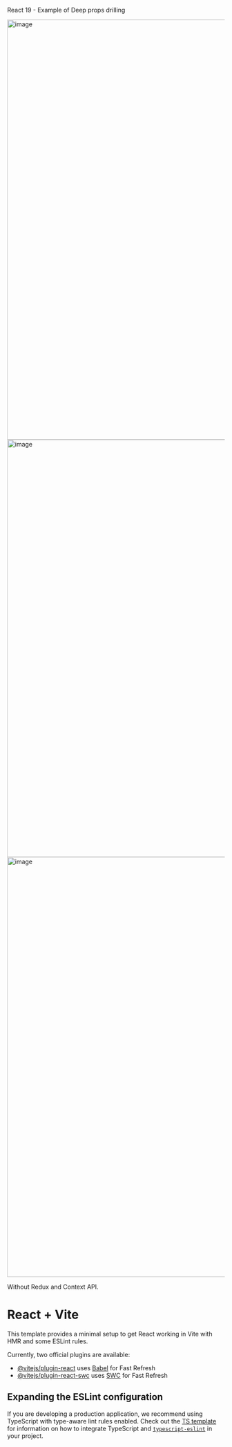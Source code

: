React 19 - Example of Deep props drilling 

<img width="1912" height="972" alt="image" src="https://github.com/user-attachments/assets/4111ee07-88b3-42b6-be39-bfdb0a62367b" />

<img width="1917" height="966" alt="image" src="https://github.com/user-attachments/assets/0dc81c4f-00ed-45dd-a207-55f287e75d53" />

<img width="1920" height="972" alt="image" src="https://github.com/user-attachments/assets/6825f52d-93a5-4120-91fc-2c0b7ddd6957" />

Without Redux and Context API.

# React + Vite

This template provides a minimal setup to get React working in Vite with HMR and some ESLint rules.

Currently, two official plugins are available:

- [@vitejs/plugin-react](https://github.com/vitejs/vite-plugin-react/blob/main/packages/plugin-react) uses [Babel](https://babeljs.io/) for Fast Refresh
- [@vitejs/plugin-react-swc](https://github.com/vitejs/vite-plugin-react/blob/main/packages/plugin-react-swc) uses [SWC](https://swc.rs/) for Fast Refresh

## Expanding the ESLint configuration

If you are developing a production application, we recommend using TypeScript with type-aware lint rules enabled. Check out the [TS template](https://github.com/vitejs/vite/tree/main/packages/create-vite/template-react-ts) for information on how to integrate TypeScript and [`typescript-eslint`](https://typescript-eslint.io) in your project.
